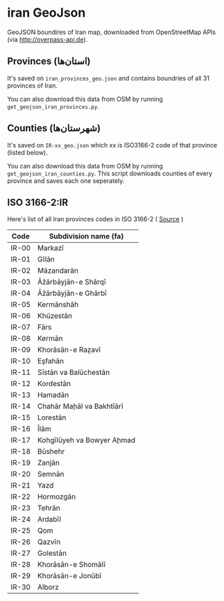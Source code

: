 # iran GeoJson

GeoJSON boundires of Iran map, downloaded from OpenStreetMap APIs (via http://overpass-api.de).

## Provinces (استان‌ها)

It's saved on `iran_provinces_geo.json` and contains boundries of all 31 provinces of Iran.

You can also download this data from OSM by running `get_geojson_iran_provinces.py`.


## Counties (شهرستان‌ها)

It's saved on `IR-xx_geo.json` which xx is ISO3166-2 code of that province (listed below).

You can also download this data from OSM by running `get_geojson_iran_counties.py`. This script downloads counties of every province and saves each one seperately.

## ISO 3166-2:IR

Here's list of all Iran provinces codes in ISO 3166-2 ( [Source](https://en.wikipedia.org/wiki/ISO_3166-2:IR) )

|Code  | Subdivision name (fa)      |
|------|----------------------------|
|IR-00 | Markazī                    |
|IR-01 | Gīlān                      |
|IR-02 | Māzandarān                 |
|IR-03 | Āz̄ārbāyjān-e Shārqī        |
|IR-04 | Āz̄ārbāyjān-e Ghārbī        |
|IR-05 | Kermānshāh                 |
|IR-06 | Khūzestān                  |
|IR-07 | Fārs                       |
|IR-08 | Kermān                     |
|IR-09 | Khorāsān-e Raẕavī          |
|IR-10 | Eşfahān                    |
|IR-11 | Sīstān va Balūchestān      |
|IR-12 | Kordestān                  |
|IR-13 | Hamadān                    |
|IR-14 | Chahār Maḩāl va Bakhtīārī  |
|IR-15 | Lorestān                   |
|IR-16 | Īlām                       |
|IR-17 | Kohgīlūyeh va Bowyer Aḩmad |
|IR-18 | Būshehr                    |
|IR-19 | Zanjān                     |
|IR-20 | Semnān                     |
|IR-21 | Yazd                       |
|IR-22 | Hormozgān                  |
|IR-23 | Tehrān                     |
|IR-24 | Ardabīl                    |
|IR-25 | Qom                        |
|IR-26 | Qazvīn                     |
|IR-27 | Golestān                   |
|IR-28 | Khorāsān-e Shomālī         |
|IR-29 | Khorāsān-e Jonūbī          |
|IR-30 | Alborz                     |
